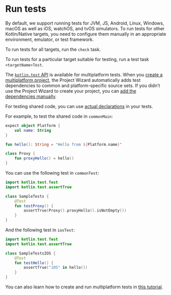
# Run tests

By default, we support running tests for JVM, JS, Android, Linux, Windows, macOS as well as iOS, watchOS, and tvOS simulators. 
To run tests for other Kotlin/Native targets, you need to configure them manually in an appropriate environment, emulator, 
or test framework.

To run tests for all targets, run the `check` task.

To run tests for a particular target suitable for testing, run a test task `<targetName>Test`.

The [`kotlin.test` API](../../api/latest/kotlin.test/index.html) is available for multiplatform tests. When you [create a multiplatform project](mpp-create-lib.html), 
the Project Wizard automatically adds test dependencies to common and platform-specific source sets. If you didn’t use 
the Project Wizard to create your project, you can [add the dependencies manually](using-gradle.html#set-dependencies-on-test-libraries).

For testing shared code, you can use [actual declarations](mpp-connect-to-apis.html) in your tests.

For example, to test the shared code in `commonMain`:

<div class="sample" markdown="1" theme="idea" data-highlight-only>

```kotlin
expect object Platform {
    val name: String
}

fun hello(): String = "Hello from ${Platform.name}"

class Proxy {
    fun proxyHello() = hello()
}
```

</div>

You can use the following test in `commonTest`:

<div class="sample" markdown="1" theme="idea" data-highlight-only>

```kotlin
import kotlin.test.Test
import kotlin.test.assertTrue

class SampleTests {
    @Test
    fun testProxy() {
        assertTrue(Proxy().proxyHello().isNotEmpty())
    }
}
```

</div>

And the following test in `iosTest`:

<div class="sample" markdown="1" theme="idea" data-highlight-only>

```kotlin
import kotlin.test.Test
import kotlin.test.assertTrue

class SampleTestsIOS {
    @Test
    fun testHello() {
        assertTrue("iOS" in hello())
    }
}

```

</div>

You can also learn how to create and run multiplatform tests in [this tutorial](../tutorials/mpp/multiplatform-library.html#testing).
